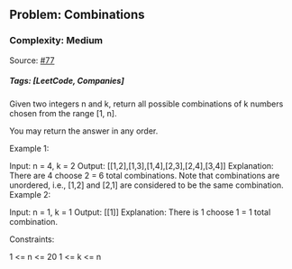 ## Problem: Combinations

### Complexity: Medium

Source: [#77](https://leetcode.com/problems/combinations/description/)

##### Tags: [LeetCode, Companies]

Given two integers n and k, return all possible combinations of k numbers chosen from the range [1, n].

You may return the answer in any order.


Example 1:

Input: n = 4, k = 2
Output: [[1,2],[1,3],[1,4],[2,3],[2,4],[3,4]]
Explanation: There are 4 choose 2 = 6 total combinations.
Note that combinations are unordered, i.e., [1,2] and [2,1] are considered to be the same combination.
Example 2:

Input: n = 1, k = 1
Output: [[1]]
Explanation: There is 1 choose 1 = 1 total combination.
 

Constraints:

1 <= n <= 20
1 <= k <= n
